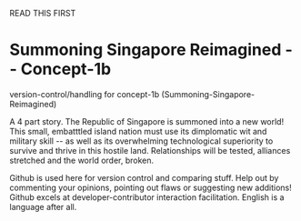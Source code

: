 READ THIS FIRST
# Summoning Singapore Reimagined -- Concept-1b
version-control/handling for concept-1b (Summoning-Singapore-Reimagined)

A 4 part story. 
The Republic of Singapore is summoned into a new world! This small, embatttled island nation must use its dimplomatic wit and military skill -- as well as its overwhelming technological superiority to survive and thrive in this hostile land. Relationships will be tested, alliances stretched and the world order, broken. 


Github is used here for version control and comparing stuff.
Help out by commenting your opinions, pointing out flaws or suggesting new additions! Github excels at developer-contributor interaction facilitation.
English is a language after all.
 
